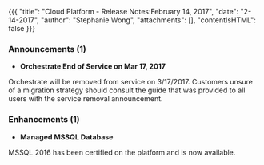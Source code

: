 {{{
"title": "Cloud Platform - Release Notes:February 14, 2017",
"date": "2-14-2017",
"author": "Stephanie Wong",
"attachments": [],
"contentIsHTML": false
}}}

### Announcements (1)

* __Orchestrate End of Service on Mar 17, 2017__

Orchestrate will be removed from service on 3/17/2017. Customers unsure of a migration strategy
should consult the guide that was provided to all users with the service removal announcement.

### Enhancements (1)

* __Managed MSSQL Database__

MSSQL 2016 has been certified on the platform and is now available.
